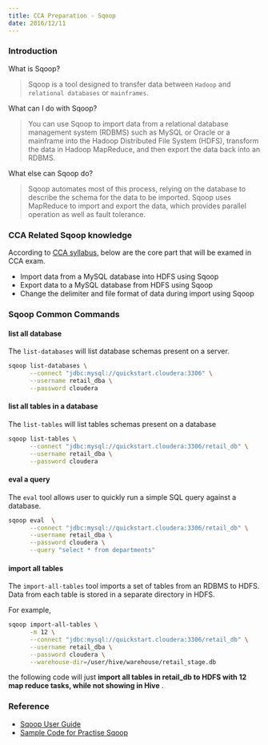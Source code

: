 ```yaml
---
title: CCA Preparation - Sqoop
date: 2016/12/11
---
```


### Introduction

What is Sqoop?

> Sqoop is a tool designed to transfer data between `Hadoop` and `relational databases` or `mainframes`. 

What can I do with Sqoop?

> You can use Sqoop to import data from a relational database management system (RDBMS) such as MySQL or Oracle or a mainframe into the Hadoop Distributed File System (HDFS), transform the data in Hadoop MapReduce, and then export the data back into an RDBMS.

What else can Sqoop do?

> Sqoop automates most of this process, relying on the database to describe the schema for the data to be imported. Sqoop uses MapReduce to import and export the data, which provides parallel operation as well as fault tolerance.

### CCA Related Sqoop knowledge
According to [CCA syllabus](http://www.cloudera.com/training/certification/cca-spark.html), below are the core part that will be examed in CCA exam.

- Import data from a MySQL database into HDFS using Sqoop
- Export data to a MySQL database from HDFS using Sqoop
- Change the delimiter and file format of data during import using Sqoop




### Sqoop Common Commands


#### list all database
The `list-databases` will list database schemas present on a server.
```bash
sqoop list-databases \
      --connect "jdbc:mysql://quickstart.cloudera:3306" \
      --username retail_dba \
      --password cloudera
```

#### list all tables in a database
The `list-tables` will list tables schemas present on a database
```bash
sqoop list-tables \
      --connect "jdbc:mysql://quickstart.cloudera:3306/retail_db" \
      --username retail_dba \
      --password cloudera
```

#### eval a query
The `eval` tool allows user to quickly run a simple SQL query against a database.
```bash
sqoop eval  \
      --connect "jdbc:mysql://quickstart.cloudera:3306/retail_db" \
      --username retail_dba \
      --password cloudera \
      --query "select * from departments"
```


#### import all tables
The `import-all-tables` tool imports a set of tables from an RDBMS to HDFS. Data from each table is stored in a separate directory in HDFS.

For example,

```bash
sqoop import-all-tables \
      -m 12 \
      --connect "jdbc:mysql://quickstart.cloudera:3306/retail_db" \
      --username retail_dba \
      --password cloudera \
      --warehouse-dir=/user/hive/warehouse/retail_stage.db
```

the following code will just **import all tables in retail_db to HDFS with 12 map reduce tasks, while not showing in Hive** .



























### Reference
- [Sqoop User Guide](http://archive-primary.cloudera.com/cdh5/cdh/5/sqoop-1.4.5-cdh5.3.2/SqoopUserGuide.html)
- [Sample Code for Practise Sqoop](https://github.com/DatalystIO/code/cca175/sqoop_example.sh)

